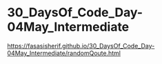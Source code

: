 # 30_DaysOf_Code_Day-04May_Intermediate
https://fasasisherif.github.io/30_DaysOf_Code_Day-04May_Intermediate/randomQoute.html

